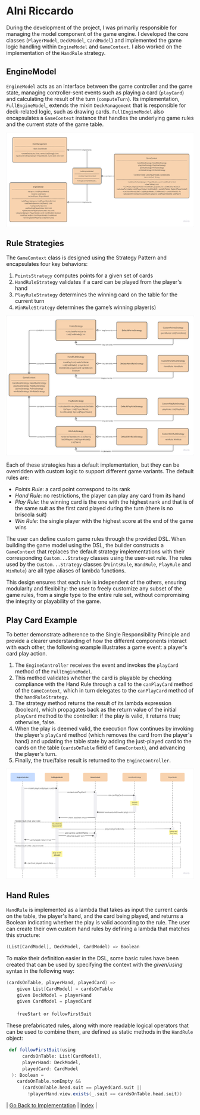 # Alni Riccardo
During the development of the project, I was primarily responsible for managing the model component of the game engine. 
I developed the core classes (`PlayerModel`, `DeckModel`, `CardModel`) and implemented the game logic handling within `EngineModel` and `GameContext`. 
I also worked on the implementation of the `HandRule` strategy.

## EngineModel
`EngineModel` acts as an interface between the game controller and the game state, managing controller-sent events such as playing a card (`playCard`) and calculating the result of the turn (`computeTurn`).
Its implementation, `FullEngineModel`, extends the mixin `DeckManagement` that is responsible for deck-related logic, such as drawing cards.
`FullEngineModel` also encapsulates a `GameContext` instance that handles the underlying game rules and the current state of the game table.

![EngineModel_Implementation](../res/implementation_model.png "EngineModel Implementation")

## Rule Strategies
The `GameContext` class is designed using the Strategy Pattern and encapsulates four key behaviors:
1. `PointsStrategy` computes points for a given set of cards
2. `HandRuleStrategy` validates if a card can be played from the player's hand
3. `PlayRuleStrategy` determines the winning card on the table for the current turn
4. `WinRuleStrategy` determines the game’s winning player(s)

![Rules_Implementation](../res/implementation_rules.png "Rules Implementation")

Each of these strategies has a default implementation, but they can be overridden with custom logic to support different game variants.
The default rules are:
- *Points Rule*: a card point correspond to its rank
- *Hand Rule*: no restrictions, the player can play any card from its hand
- *Play Rule*: the winning card is the one with the highest rank and that is of the same suit as the first card played during the turn (there is no briscola suit)
- *Win Rule*: the single player with the highest score at the end of the game wins

The user can define custom game rules through the provided DSL. 
When building the game model using the DSL, the builder constructs a `GameContext` that replaces the default strategy implementations with their corresponding `Custom...Strategy` classes using the user-set rule.
The rules used by the `Custom...Strategy` classes (`PointsRule`, `HandRule`, `PlayRule` and `WinRule`) are all type aliases of lambda functions.

This design ensures that each rule is independent of the others, ensuring modularity and flexibility:
the user to freely customize any subset of the game rules, from a single type to the entire rule set, without compromising the integrity or playability of the game. 

## Play Card Example
To better demonstrate adherence to the Single Responsibility Principle and provide a clearer understanding of how the different components interact with each other, the following example illustrates a game event: a player's card play action.
1. The `EngineController` receives the event and invokes the `playCard` method of the `FullEngineModel`. 
2. This method validates whether the card is playable by checking compliance with the Hand Rule through a call to the `canPlayCard` method of the `GameContext`, which in turn delegates to the `canPlayCard` method of the `handRuleStrategy`.
3. The strategy method returns the result of its lambda expression (boolean), which propagates back as the return value of the initial `playCard` method to the controller: if the play is valid, it returns true; otherwise, false.
4. When the play is deemed valid, the execution flow continues by invoking the player's `playCard` method (which removes the card from the player's hand) and updating the table state by adding the just-played card to the cards on the table (`cardsOnTable` field of `GameContext`), and advancing the player's turn. 
5. Finally, the true/false result is returned to the `EngineController`.

![PlayCard_Sequence](../res/playCard_sequence.png "Sequence Diagram for Playing a Card")

## Hand Rules
`HandRule` is implemented as a lambda that takes as input the current cards on the table, the player's hand, and the card being played, and returns a Boolean indicating whether the play is valid according to the rule.
The user can create their own custom hand rules by defining a lambda that matches this structure:
```scala
(List[CardModel], DeckModel, CardModel) => Boolean
``` 
To make their definition easier in the DSL, some basic rules have been created that can be used by specifying the context with the *given/using* syntax in the following way:
```scala
(cardsOnTable, playerHand, playedCard) =>
    given List[CardModel] = cardsOnTable
    given DeckModel = playerHand
    given CardModel = playedCard

    freeStart or followFirstSuit
```
These prefabricated rules, along with more readable logical operators that can be used to combine them, are defined as static methods in the `HandRule` object:
```scala
 def followFirstSuit(using
      cardsOnTable: List[CardModel],
      playerHand: DeckModel,
      playedCard: CardModel
  ): Boolean =
    cardsOnTable.nonEmpty &&
      (cardsOnTable.head.suit == playedCard.suit ||
        !playerHand.view.exists(_.suit == cardsOnTable.head.suit))
```

| [Go Back to Implementation](../6-implementation/index.md) | [Index](../index.md) |
